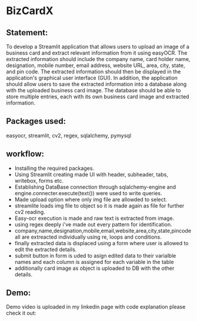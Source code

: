 # BizCardX
## Statement:
To develop a Streamlit application that allows users to upload an image of a business card and extract relevant information from it using easyOCR. The extracted information should include the company name, card holder name, designation, mobile number, email address, website URL, area, city, state, and pin code. The extracted information should then be displayed in the application's graphical user interface (GUI). In addition, the application should allow users to save the extracted information into a database along with the uploaded business card image. The database should be able to store multiple entries, each with its own business card image and extracted information.
## Packages used:
easyocr, streamlit, cv2, regex, sqlalchemy, pymysql
## workflow:
- Installing the required packages.
- Using Streamlit creating made UI with header, subheader, tabs, writebox, forms etc.
- Establishing DataBase connection through sqlalchemy-engine and engine.connecter.execute(text()) were used to write queries.
- Made upload option where only img file are allowded to select.
- streamlite loads img file to object so it is made again as file for further cv2 reading.
- Easy-ocr execution is made and raw text is extracted from image.
- using regex deeply i've made out every pattern for identification.
- company,name,designation,mobile,email,website,area,city,state,pincode all are extreacted individually using re, loops and conditions.
- finally extracted data is displaced using a form where user is allowed to edit the extracted details.
- submit button in form is uded to asign edited data to their varialble names and each column is assigned for each variable in the table
- additionally card image as object is uploaded to DB with the other details.
## Demo:
Demo video is uploaded in my linkedin page with code explanation please check it out:
